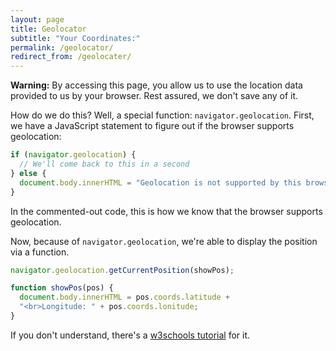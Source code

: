 ```yaml
---
layout: page
title: Geolocator
subtitle: "Your Coordinates:"
permalink: /geolocator/
redirect_from: /geolocater/
---
```


<p class="box-warning"><strong>Warning:</strong> By accessing this page, you allow us to use the location data provided to us by your browser. Rest assured, we don't save any of it.</p>

<p id="coordinates" align="center"></p>
<script>
  var x = document.getElementById("coordinates");

  navigator.geolocation.getCurrentPosition(func);
  function func(pos) {
    x.innerHTML = "Latitude: " + pos.coords.latitude + "<br>Longitude: " + pos.coords.longitude;
  }
</script>

How do we do this? Well, a special function: `navigator.geolocation`. First, we have a JavaScript statement to figure out if the browser supports geolocation:
```javascript
if (navigator.geolocation) {
  // We'll come back to this in a second
} else {
  document.body.innerHTML = "Geolocation is not supported by this browser.";
}
```
In the commented-out code, this is how we know that the browser supports geolocation.

Now, because of `navigator.geolocation`, we're able to display the position via a function.

```javascript
navigator.geolocation.getCurrentPosition(showPos);

function showPos(pos) {
  document.body.innerHTML = pos.coords.latitude +
  "<br>Longitude: " + pos.coords.lonitude;
}
```

If you don't understand, there's a [w3schools tutorial](https://www.w3schools.com/html/html5_geolocation.asp) for it.

